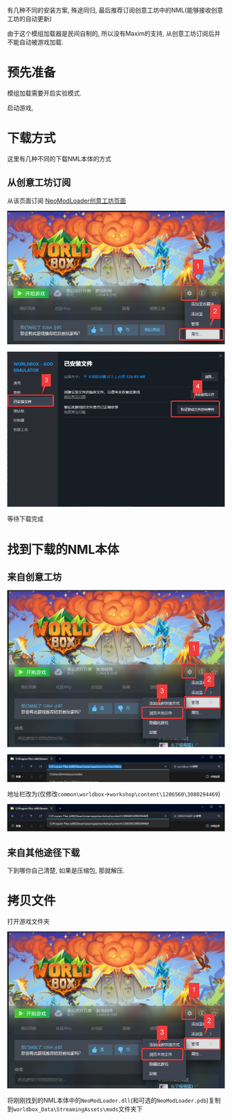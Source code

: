 有几种不同的安装方案, 殊途同归, 最后推荐订阅创意工坊中的NML(能够接收创意工坊的自动更新)

由于这个模组加载器是民间自制的, 所以没有Maxim的支持, 从创意工坊订阅后并不能自动被游戏加载.


# 预先准备

模组加载需要开启实验模式.

启动游戏, 


# 下载方式

这里有几种不同的下载NML本体的方式

## 从创意工坊订阅

从该页面订阅 [NeoModLoader创意工坊页面](https://steamcommunity.com/sharedfiles/filedetails/?id=3080294469)

![1703154094706](../image/PlayerUsage/1703154094706.png)

![1703154243598](../image/PlayerUsage/1703154243598.png)

等待下载完成

# 找到下载的NML本体

## 来自创意工坊

![1703154298311](../image/PlayerUsage/1703154298311.png)

![1703154335887](../image/PlayerUsage/1703154335887.png)

地址栏改为(仅修改`common\worldbox`->`workshop\content\1206560\3080294469`)

![1703154371328](../image/PlayerUsage/1703154371328.png)

## 来自其他途径下载

下到哪你自己清楚, 如果是压缩包, 那就解压.

# 拷贝文件

打开游戏文件夹

![1703154298311](../image/PlayerUsage/1703154298311.png)

将刚刚找到的NML本体中的`NeoModLoader.dll`(和可选的`NeoModLoader.pdb`)复制到`worldbox_Data\StreamingAssets\mods`文件夹下